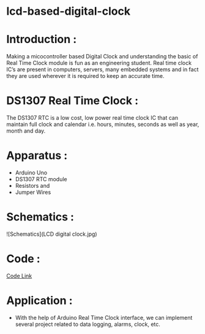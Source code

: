 # lcd-based-digital-clock
# Introduction :
Making a micocontroller based Digital Clock and understanding the basic of Real Time Clock module is fun as an engineering student. Real time clock IC’s are present in computers, servers, many embedded systems and in fact they are used wherever it is required to keep an accurate time. 
# DS1307 Real Time Clock :
The DS1307 RTC is a low cost, low power real time clock IC that can maintain full clock and calendar i.e. hours, minutes, seconds as well as year, month and day. 
# Apparatus : 
* Arduino Uno
* DS1307 RTC module 
* Resistors and
* Jumper Wires
# Schematics : 
![Schematics](LCD digital clock.jpg)
# Code : 
[Code Link](LCD_Digital_clock.ino)
# Application : 
* With the help of Arduino Real Time Clock interface, we can implement several project related to data logging, alarms, clock, etc.
